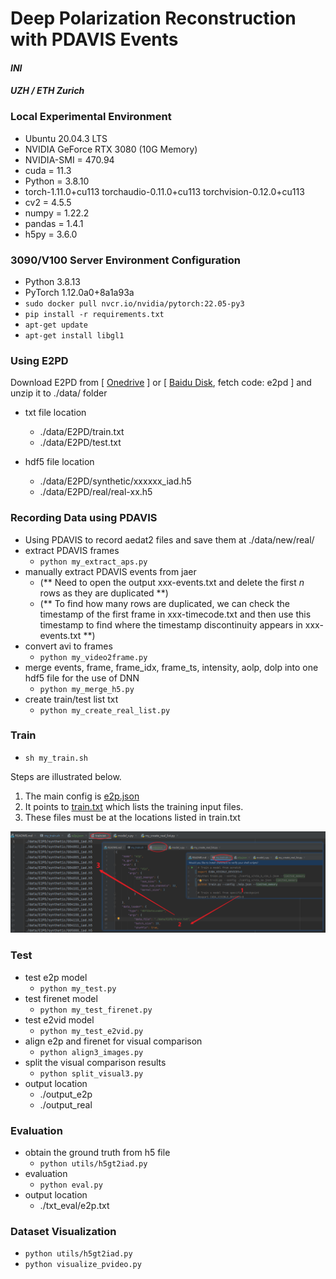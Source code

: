 # Deep Polarization Reconstruction with PDAVIS Events
#### _INI_ 
#### _UZH / ETH Zurich_

### Local Experimental Environment
- Ubuntu 20.04.3 LTS
- NVIDIA GeForce RTX 3080 (10G Memory)
- NVIDIA-SMI = 470.94
- cuda = 11.3
- Python = 3.8.10
- torch-1.11.0+cu113 torchaudio-0.11.0+cu113 torchvision-0.12.0+cu113
- cv2 = 4.5.5
- numpy = 1.22.2
- pandas = 1.4.1
- h5py = 3.6.0

### 3090/V100 Server Environment Configuration
- Python 3.8.13
- PyTorch 1.12.0a0+8a1a93a
- `sudo docker pull nvcr.io/nvidia/pytorch:22.05-py3`
- `pip install -r requirements.txt`
- `apt-get update`
- `apt-get install libgl1`

### Using E2PD
Download E2PD from [ [Onedrive](https://1drv.ms/u/s!AjYBkUJACkBLm1tWpU-N0lmKv36x?e=oIEajs) ] or [ [Baidu Disk](https://pan.baidu.com/s/1JSZqcbFk_52Xd_Ex_bicmQ?pwd=e2pd), fetch code: e2pd ] and unzip it to ./data/ folder

- txt file location
  - ./data/E2PD/train.txt
  - ./data/E2PD/test.txt

- hdf5 file location
  - ./data/E2PD/synthetic/xxxxxx_iad.h5
  - ./data/E2PD/real/real-xx.h5

### Recording Data using PDAVIS
- Using PDAVIS to record aedat2 files and save them at ./data/new/real/
- extract PDAVIS frames
  - `python my_extract_aps.py`
- manually extract PDAVIS events from jaer
  - (** Need to open the output xxx-events.txt and delete the first _n_ rows as they are duplicated **)
  - (** To find how many rows are duplicated, we can check the timestamp of the first frame in xxx-timecode.txt and then use this timestamp to find where the timestamp discontinuity appears in xxx-events.txt **)
- convert avi to frames
  - `python my_video2frame.py`
- merge events, frame, frame_idx, frame_ts, intensity, aolp, dolp into one hdf5 file for the use of DNN
  - `python my_merge_h5.py`
- create train/test list txt
  - `python my_create_real_list.py`


### Train
- `sh my_train.sh`

Steps are illustrated below. 

1. The main config is [e2p.json](e2p.json)
2.  It points to  [train.txt](data%2FE2PD%2Ftrain.txt) which lists the training input files.
3. These files must be at the locations listed in train.txt

![train_steps.png](train_steps.png)

### Test
- test e2p model
  - `python my_test.py`
- test firenet model
  - `python my_test_firenet.py`
- test e2vid model
  - `python my_test_e2vid.py`
- align e2p and firenet for visual comparison
  - `python align3_images.py`
- split the visual comparison results
  - `python split_visual3.py`
- output location
  - ./output_e2p
  - ./output_real

### Evaluation
- obtain the ground truth from h5 file
  - `python utils/h5gt2iad.py`
- evaluation
  - `python eval.py`
- output location
  - ./txt_eval/e2p.txt

### Dataset Visualization
- `python utils/h5gt2iad.py`
- `python visualize_pvideo.py`
